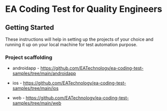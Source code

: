 # EA Coding Test for Quality Engineers

## Getting Started

These instructions will help in setting up the projects of your choice and running it up on your local machine for test automation purpose.

### Project scaffolding

* androidapp - https://github.com/EATechnology/ea-coding-test-samples/tree/main/androidapp

* ios - https://github.com/EATechnology/ea-coding-test-samples/tree/main/ios

* web - https://github.com/EATechnology/ea-coding-test-samples/tree/main/web
